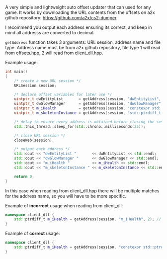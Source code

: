 A very simple and lightweight auto offset updater that can used for any game. It works by downloading the URL contents from the offsets on a2x github repository: https://github.com/a2x/cs2-dumper

I recommend you output each address ensuring its correct, and keep in mind all addresss are converted to decimal.

```getAddress``` function takes 3 arguments: URL session, address name and file type. Address name must be from a2x github repository, file type 1 will read from offsets.hpp, 2 will read from client_dll.hpp.

Example usage:
~~~cpp
int main()
{
    /* create a new URL session */
    URLSession session; 

    /* declare offset variables for later use */
    uintptr_t dwEntityList       = getAddress(session, "dwEntityList", 1);
    uintptr_t dwGlowManager      = getAddress(session, "dwGlowManager", 1);
    uintptr_t m_iHealth          = getAddress(session, "constexpr std::ptrdiff_t m_iHealth = ", 2);
    uintptr_t m_skeletonInstance = getAddress(session, "std::ptrdiff_t m_skeletonInstance = ", 2);

    /* delay to ensure every address is obtained before closing the session */
    std::this_thread::sleep_for(std::chrono::milliseconds(25));

    /* close URL session */
    closeWeb(session);

    /* output each address */
    std::cout << "dwEntityList "       << dwEntityList << std::endl;
    std::cout << "dwGlowManager "      << dwGlowManager << std::endl;
    std::cout << "m_iHealth "          << m_iHealth << std::endl;
    std::cout << "m_skeletonInstance " << m_skeletonInstance << std::endl;

    return 0;
}
~~~
In this case when reading from client_dll.hpp there will be multiple matches for the address name, so you will have to be more specific.

Example of **incorrect** usage when reading from client_dll:
~~~cpp
namespace client_dll {
	std::ptrdiff_t m_iHealth = getAddress(session, "m_iHealth", 2); // returns 0
}
~~~
Example of **correct** usage:
~~~cpp
namespace client_dll {
	std::ptrdiff_t m_iHealth = getAddress(session, "constexpr std::ptrdiff_t m_iHealth = ", 2); // returns correct address
}
~~~
